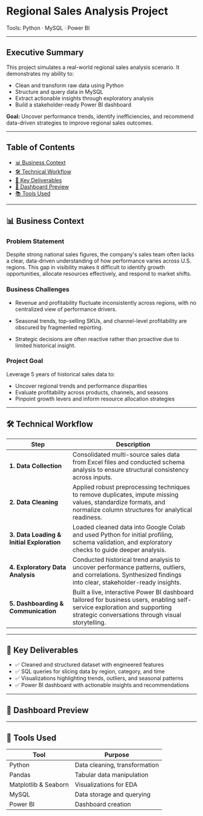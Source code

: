 # Regional Sales Analysis Project
Tools: Python · MySQL · Power BI

---

## Executive Summary

This project simulates a real-world regional sales analysis scenario. It demonstrates my ability to:

- Clean and transform raw data using Python
- Structure and query data in MySQL
- Extract actionable insights through exploratory analysis
- Build a stakeholder-ready Power BI dashboard

**Goal:** Uncover performance trends, identify inefficiencies, and recommend data-driven strategies to improve regional sales outcomes.

---

## Table of Contents

- [📊 Business Context](#-business-context)
- [🛠️ Technical Workflow](#-technical-workflow)
- [📌 Key Deliverables](#-key-deliverables)
- [📸 Dashboard Preview](#-dashboard-preview)
- [📚 Tools Used](#-tools-used)

---

## 📊 Business Context

### Problem Statement
Despite strong national sales figures, the company's sales team often lacks a clear, data-driven understanding of how performance varies across U.S. regions. This gap in visibility makes it difficult to identify growth opportunities, allocate resources effectively, and respond to market shifts.

### Business Challenges
- Revenue and profitability fluctuate inconsistently across regions, with no centralized view of performance drivers.

- Seasonal trends, top-selling SKUs, and channel-level profitability are obscured by fragmented reporting.

- Strategic decisions are often reactive rather than proactive due to limited historical insight.

### Project Goal
Leverage 5 years of historical sales data to:
- Uncover regional trends and performance disparities
- Evaluate profitability across products, channels, and seasons
- Pinpoint growth levers and inform resource allocation strategies
---

## 🛠️ Technical Workflow

| Step | Description |
|------|-------------|
| **1. Data Collection** | Consolidated multi-source sales data from Excel files and conducted schema analysis to ensure structural consistency across inputs. |
| **2. Data Cleaning** | Applied robust preprocessing techniques to remove duplicates, impute missing values, standardize formats, and normalize column structures for analytical readiness. |
| **3. Data Loading & Initial Exploration** | Loaded cleaned data into Google Colab and used Python for initial profiling, schema validation, and exploratory checks to guide deeper analysis. |
| **4. Exploratory Data Analysis** | Conducted historical trend analysis to uncover performance patterns, outliers, and correlations. Synthesized findings into clear, stakeholder-ready insights. |
| **5. Dashboarding & Communication** | Built a live, interactive Power BI dashboard tailored for business users, enabling self-service exploration and supporting strategic conversations through visual storytelling. |

---

## 📌 Key Deliverables

- ✅ Cleaned and structured dataset with engineered features  
- ✅ SQL queries for slicing data by region, category, and time  
- ✅ Visualizations highlighting trends, outliers, and seasonal patterns  
- ✅ Power BI dashboard with actionable insights and recommendations

---
## 📸 Dashboard Preview

---

## 🔧 Tools Used

| Tool | Purpose | 
|--------------------|----------------------------------|
| Python | Data cleaning, transformation | 
| Pandas | Tabular data manipulation |
| Matplotlib & Seaborn | Visualizations for EDA | 
| MySQL | Data storage and querying | 
| Power BI | Dashboard creation |
